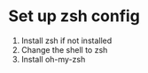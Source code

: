 # Set up zsh config

1. Install zsh if not installed
2. Change the shell to zsh
3. Install oh-my-zsh
